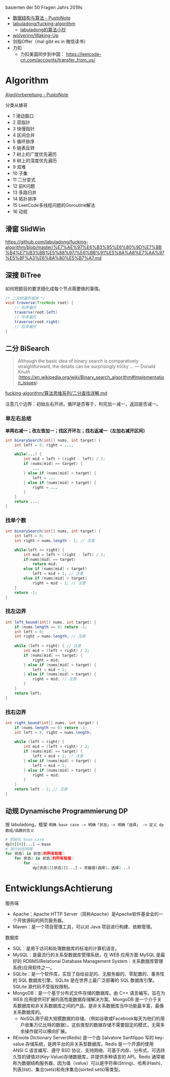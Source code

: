 basierten der 50 Fragen Jahrs 2019s

- [数据结构与算法 - PustoNote](../TP301.6-数据结构与算法.md)
- [labuladong/fucking-algorithm](https://github.com/labuladong/fucking-algorithm)
    - [labuladong的算法小抄](https://labuladong.gitee.io/algo/)
- [wolverinn/Waking-Up](https://github.com/wolverinn/Waking-Up)
- 剑指Offer（mal gibt es in 微信读书）
- 力扣
    - 力扣美国同步到中国： https://leetcode-cn.com/accounts/transfer_from_us/

# Algorithm

[AlgoVorbereitung - PustoNote](./AlgoVorbereitung.md)

分类从婊哥

- 1 滑动窗口
- 2 双指针
- 3 快慢指针
- 4 区间合并
- 5 循环排序
- 6 链表反转
- 7 树上的广度优先遍历
- 8 树上的深度优先遍历
- 9 双堆
- 10 子集
- 11 二分变式
- 12 前K问题
- 13 多路归并
- 14 拓扑排序
- 15 LeetCode多线程问题的Goroutine解法
- 16 动规

## 滑窗 SlidWin

https://github.com/labuladong/fucking-algorithm/blob/master/%E7%AE%97%E6%B3%95%E6%80%9D%E7%BB%B4%E7%B3%BB%E5%88%97/%E6%BB%91%E5%8A%A8%E7%AA%97%E5%8F%A3%E6%8A%80%E5%B7%A7.md



## 深搜 BiTree

如何把题目的要求细化成每个节点需要做的事情。

```java
/* 二叉树遍历框架 */
void traverse(TreeNode root) {
    // 前序遍历
    traverse(root.left)
    // 中序遍历
    traverse(root.right)
    // 后序遍历
}
```


## 二分 BiSearch

> Although the basic idea of binary search is comparatively straightforward, the details can be surprisingly tricky ... 
> — Donald Knuth 
> (https://en.wikipedia.org/wiki/Binary_search_algorithm#Implementation_issues)

[fucking-algorithm/算法思维系列/二分查找详解.md](https://github.com/labuladong/fucking-algorithm/blob/master/%E7%AE%97%E6%B3%95%E6%80%9D%E7%BB%B4%E7%B3%BB%E5%88%97/%E4%BA%8C%E5%88%86%E6%9F%A5%E6%89%BE%E8%AF%A6%E8%A7%A3.md)

注意几个边界：初始左右开闭，循环是否等于，判完加一减一，返回是否减一。

### 单左右总结

**单两右减一；改左皆加一；找区开环左；找右返减一（左加右减开区间）**

```java
int binarySearch(int[] nums, int target) {
    int left = 0, right = ...;

    while(...) {
        int mid = left + (right - left) / 2;
        if (nums[mid] == target) {
            ...
        } else if (nums[mid] < target) {
            left = ...
        } else if (nums[mid] > target) {
            right = ...
        }
    }
    return ...;
}
```

### 找单个数

```java
int binarySearch(int[] nums, int target) {
    int left = 0; 
    int right = nums.length - 1; // 注意

    while(left <= right) {
        int mid = left + (right - left) / 2;
        if(nums[mid] == target)
            return mid; 
        else if (nums[mid] < target)
            left = mid + 1; // 注意
        else if (nums[mid] > target)
            right = mid - 1; // 注意
    }
    return -1;
}
```

### 找左边界

```java
int left_bound(int[] nums, int target) {
    if (nums.length == 0) return -1;
    int left = 0;
    int right = nums.length; // 注意
    
    while (left < right) { // 注意
        int mid = (left + right) / 2;
        if (nums[mid] == target) {
            right = mid;
        } else if (nums[mid] < target) {
            left = mid + 1;
        } else if (nums[mid] > target) {
            right = mid; // 注意
        }
    }
    return left;
}
```

### 找右边界

```java
int right_bound(int[] nums, int target) {
    if (nums.length == 0) return -1;
    int left = 0, right = nums.length;
    
    while (left < right) {
        int mid = (left + right) / 2;
        if (nums[mid] == target) {
            left = mid + 1; // 注意
        } else if (nums[mid] < target) {
            left = mid + 1;
        } else if (nums[mid] > target) {
            right = mid;
        }
    }
    return left - 1; // 注意
}
```


## 动规 Dynamische Programmierung DP

按 labuladong，框架 `明确 base case -> 明确「状态」-> 明确「选择」 -> 定义 dp 数组/函数的含义`

```py
# 初始化 base case
dp[0][0][...] = base
# 进行状态转移
for 状态1 in 状态1的所有取值：
    for 状态2 in 状态2的所有取值：
        for ...
            dp[状态1][状态2][...] = 求最值(选择1，选择2...)
```

# EntwicklungsAchtierung

服务端

- Apache：Apache HTTP Server（简称Apache）是Apache软件基金会的一个开放源码的网页服务器。
- Maven：是一个项目管理工具，可以对 Java 项目进行构建、依赖管理。

数据库

- SQL：是用于访问和处理数据库的标准的计算机语言。
- MySQL：是最流行的关系型数据库管理系统，在 WEB 应用方面 MySQL 是最好的 RDBMS(Relational Database Management System：关系数据库管理系统)应用软件之一。
- SQLite：是一个软件库，实现了自给自足的、无服务器的、零配置的、事务性的 SQL 数据库引擎。SQLite 是在世界上最广泛部署的 SQL 数据库引擎。SQLite 源代码不受版权限制。
- MongoDB：是一个基于分布式文件存储的数据库。由 C++ 语言编写。旨在为 WEB 应用提供可扩展的高性能数据存储解决方案。MongoDB 是一个介于关系数据库和非关系数据库之间的产品，是非关系数据库当中功能最丰富，最像关系数据库的。
    - NoSQL用于超大规模数据的存储。（例如谷歌或Facebook每天为他们的用户收集万亿比特的数据）。这些类型的数据存储不需要固定的模式，无需多余操作就可以横向扩展。
- REmote DIctionary Server(Redis) 是一个由 Salvatore Sanfilippo 写的 key-value 存储系统，是跨平台的非关系型数据库。Redis 是一个开源的使用 ANSI C 语言编写、遵守 BSD 协议、支持网络、可基于内存、分布式、可选持久性的键值对(Key-Value)存储数据库，并提供多种语言的 API。Redis 通常被称为数据结构服务器，因为值（value）可以是字符串(String)、哈希(Hash)、列表(list)、集合(sets)和有序集合(sorted sets)等类型。